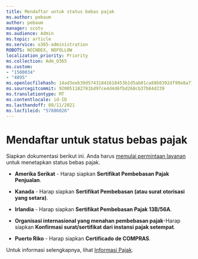 ```yaml
---
title: Mendaftar untuk status bebas pajak
ms.author: pebaum
author: pebaum
manager: scotv
ms.audience: Admin
ms.topic: article
ms.service: o365-administration
ROBOTS: NOINDEX, NOFOLLOW
localization_priority: Priority
ms.collection: Adm_O365
ms.custom:
- "1500034"
- "4895"
ms.openlocfilehash: 14ad3eeb39d57431841618453b1d5ab01ca88b0392df99e8a7754c140c1ea478
ms.sourcegitcommit: 920051182781bd97ce4d4d6fbd268cb37b84d239
ms.translationtype: MT
ms.contentlocale: id-ID
ms.lasthandoff: 08/11/2021
ms.locfileid: "57886026"
---
```

# <a name="apply-for-tax-exempt-status"></a>Mendaftar untuk status bebas pajak

Siapkan dokumentasi berikut ini. Anda harus [memulai permintaan layanan](https://go.microsoft.com/fwlink/p/?linkid=518322) untuk menetapkan status bebas pajak.

- **Amerika Serikat** - Harap siapkan **Sertifikat Pembebasan Pajak Penjualan**.

- **Kanada** - Harap siapkan **Sertifikat Pembebasan (atau surat otorisasi yang setara)**.

- **Irlandia** - Harap siapkan **Sertifikat Pembebasan Pajak 13B/56A**.

- **Organisasi internasional yang menahan pembebasan pajak**-Harap siapkan **Konfirmasi surat/sertifikat dari instansi pajak setempat**.

- **Puerto Riko** - Harap siapkan **Certificado de COMPRAS**.

Untuk informasi selengkapnya, lihat [Informasi Pajak](https://docs.microsoft.com/microsoft-365/commerce/billing-and-payments/tax-information).
